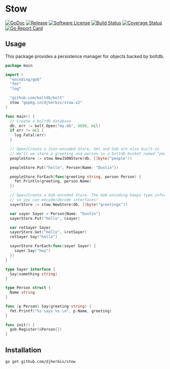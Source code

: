 Stow 
==========

[![GoDoc](https://godoc.org/github.com/djherbis/stow?status.svg)](https://godoc.org/github.com/djherbis/stow)
[![Release](https://img.shields.io/github/release/djherbis/stow.svg)](https://github.com/djherbis/stow/releases/latest)
[![Software License](https://img.shields.io/badge/license-MIT-brightgreen.svg)](LICENSE.txt)
[![Build Status](https://travis-ci.org/djherbis/stow.svg?branch=master)](https://travis-ci.org/djherbis/stow) 
[![Coverage Status](https://coveralls.io/repos/djherbis/stow/badge.svg?branch=master)](https://coveralls.io/r/djherbis/stow?branch=master)
[![Go Report Card](https://goreportcard.com/badge/github.com/djherbis/stow)](https://goreportcard.com/report/github.com/djherbis/stow)

Usage
------------

This package provides a persistence manager for objects backed by boltdb.

```go
package main

import (
  "encoding/gob"
  "fmt"
  "log"

  "github.com/boltdb/bolt"
  stow "gopkg.in/djherbis/stow.v2"
)

func main() {
  // Create a boltdb database
  db, err := bolt.Open("my.db", 0600, nil)
  if err != nil {
    log.Fatal(err)
  }

  // Open/Create a Json-encoded Store, Xml and Gob are also built-in
  // We'll we store a greeting and person in a boltdb bucket named "people"
  peopleStore := stow.NewJSONStore(db, []byte("people"))

  peopleStore.Put("hello", Person{Name: "Dustin"})

  peopleStore.ForEach(func(greeting string, person Person) {
    fmt.Println(greeting, person.Name)
  })

  // Open/Create a Gob-encoded Store. The Gob encoding keeps type information,
  // so you can encode/decode interfaces!
  sayerStore := stow.NewStore(db, []byte("greetings"))

  var sayer Sayer = Person{Name: "Dustin"}
  sayerStore.Put("hello", &sayer)

  var retSayer Sayer
  sayerStore.Get("hello", &retSayer)
  retSayer.Say("hello")

  sayerStore.ForEach(func(sayer Sayer) {
    sayer.Say("hey")
  })
}

type Sayer interface {
  Say(something string)
}

type Person struct {
  Name string
}

func (p Person) Say(greeting string) {
  fmt.Printf("%s says %s.\n", p.Name, greeting)
}

func init() {
  gob.Register(&Person{})
}

```

Installation
------------
```sh
go get github.com/djherbis/stow
```

